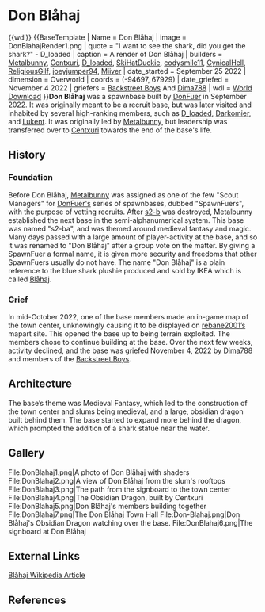 # Don Blåhaj

{{wdl}}
{{BaseTemplate
| Name = Don Blåhaj
| image = DonBlahajRender1.png
| quote = "I want to see the shark, did you get the shark?" - D_loaded
| caption = A render of Don Blåhaj
| builders = [Metalbunny](https://2b2t.miraheze.org/wiki/Metalbunny), [Centxuri](https://2b2t.miraheze.org/wiki/Centxuri), [D_loaded](https://2b2t.miraheze.org/wiki/D_loaded), [SkiHatDuckie](https://2b2t.miraheze.org/wiki/SkiHatDuckie), [codysmile11](https://2b2t.miraheze.org/wiki/codysmile11), [CynicalHell](https://2b2t.miraheze.org/wiki/CynicalHell), [ReligiousGilf](https://2b2t.miraheze.org/wiki/ReligiousGilf), [joeyjumper94](https://2b2t.miraheze.org/wiki/joeyjumper94), [Miiver](https://2b2t.miraheze.org/wiki/Miiver)
| date_started = September 25 2022
| dimension = Overworld
| coords = (-94697, 67929)
| date_griefed = November 4 2022
| griefers = [Backstreet Boys](https://2b2t.miraheze.org/wiki/Backstreet_Boys) And [Dima788](https://2b2t.miraheze.org/wiki/Dima788)
| wdl = [World Download](https://www.dropbox.com/s/c637uj0v6r9nfeh/Don_Blahaj_WDL.zip/file)
}}**Don Blåhaj** was a spawnbase built by [DonFuer](https://2b2t.miraheze.org/wiki/DonFuer) in September 2022. It was originally meant to be a recruit base, but was later visited and inhabited by several high-ranking members, such as [D_loaded](https://2b2t.miraheze.org/wiki/D_loaded), [Darkomier](https://2b2t.miraheze.org/wiki/Darkomier), and [Lukent](https://2b2t.miraheze.org/wiki/Lukent). It was originally led by [Metalbunny](https://2b2t.miraheze.org/wiki/Metalbunny), but leadership was transferred over to [Centxuri](https://2b2t.miraheze.org/wiki/Centxuri) towards the end of the base's life.
## History
### Foundation
Before Don Blåhaj, [Metalbunny](https://2b2t.miraheze.org/wiki/Metalbunny) was assigned as one of the few "Scout Managers" for [DonFuer's](https://2b2t.miraheze.org/wiki/DonFuer) series of spawnbases, dubbed "SpawnFuers", with the purpose of vetting recruits. After [s2-b](https://2b2t.miraheze.org/wiki/s2-b) was destroyed, Metalbunny established the next base in the semi-alphanumerical system. This base was named "s2-ba", and was themed around medieval fantasy and magic. Many days passed with a large amount of player-activity at the base, and so it was renamed to "Don Blåhaj" after a group vote on the matter. By giving a SpawnFuer a formal name, it is given more security and freedoms that other SpawnFuers usually do not have. The name "Don Blåhaj" is a plain reference to the blue shark plushie produced and sold by IKEA which is called [Blåhaj](https://en.wikipedia.org/wiki/Bl%C3%A5haj).
### Grief
In mid-October 2022, one of the base members made an in-game map of the town center, unknowingly causing it to be displayed on [rebane2001’s](https://2b2t.miraheze.org/wiki/rebane2001) mapart site. This opened the base up to being terrain exploited. The members chose to continue building at the base. Over the next few weeks, activity declined, and the base was griefed November 4, 2022 by [Dima788](https://2b2t.miraheze.org/wiki/Dima788) and members of the [Backstreet Boys](https://2b2t.miraheze.org/wiki/Backstreet_Boys).

## Architecture
The base’s theme was Medieval Fantasy, which led to the construction of the town center and slums being medieval, and a large, obsidian dragon built behind them. The base started to expand more behind the dragon, which prompted the addition of a shark statue near the water.

## Gallery
<gallery>
File:DonBlahaj1.png|A photo of Don Blåhaj with shaders
File:DonBlahaj2.png|A view of Don Blåhaj from the slum's rooftops
File:DonBlahaj3.png|The path from the signboard to the town center
File:DonBlahaj4.png|The Obsidian Dragon, built by Centxuri
File:DonBlahaj5.png|Don Blåhaj's members building together
File:DonBlahaj7.png|The Don Blåhaj Town Hall
File:Don-Blahaj.png|Don Blåhaj's Obsidian Dragon watching over the base.
File:DonBlahaj6.png|The signboard at Don Blåhaj
</gallery>

## External Links
[Blåhaj Wikipedia Article](https://en.wikipedia.org/wiki/Bl%C3%A5haj)

## References